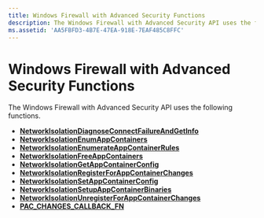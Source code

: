 ```yaml
---
title: Windows Firewall with Advanced Security Functions
description: The Windows Firewall with Advanced Security API uses the following functions.
ms.assetid: 'AA5FBFD3-4B7E-47EA-918E-7EAF485C8FFC'
---
```


# Windows Firewall with Advanced Security Functions

The Windows Firewall with Advanced Security API uses the following functions.

-   [**NetworkIsolationDiagnoseConnectFailureAndGetInfo**](networkisolationdiagnoseconnectfailureandgetinfo.md)
-   [**NetworkIsolationEnumAppContainers**](networkisolationenumappcontainers.md)
-   [**NetworkIsolationEnumerateAppContainerRules**](networkisolationenumerateappcontainerrules.md)
-   [**NetworkIsolationFreeAppContainers**](networkisolationfreeappcontainers.md)
-   [**NetworkIsolationGetAppContainerConfig**](networkisolationgetappcontainerconfig.md)
-   [**NetworkIsolationRegisterForAppContainerChanges**](networkisolationregisterforappcontainerchanges.md)
-   [**NetworkIsolationSetAppContainerConfig**](networkisolationsetappcontainerconfig.md)
-   [**NetworkIsolationSetupAppContainerBinaries**](networkisolationsetupappcontainerbinaries.md)
-   [**NetworkIsolationUnregisterForAppContainerChanges**](networkisolationunregisterforappcontainerchanges.md)
-   [**PAC\_CHANGES\_CALLBACK\_FN**](pac-changes-callback-fn.md)

 

 




